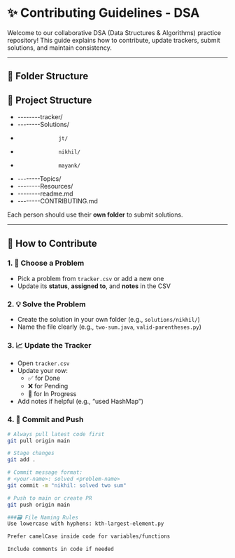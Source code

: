 # ✨ Contributing Guidelines - DSA

Welcome to our collaborative DSA (Data Structures & Algorithms) practice repository! This guide explains how to contribute, update trackers, submit solutions, and maintain consistency.

---

## 🧩 Folder Structure
## 🧱 Project Structure
- --------tracker/
- --------Solutions/
-                  jt/
-                  nikhil/
-                  mayank/
- --------Topics/
- --------Resources/
- --------readme.md
- --------CONTRIBUTING.md


Each person should use their **own folder** to submit solutions.

---

## 🧠 How to Contribute

### 1. 🚀 Choose a Problem
- Pick a problem from `tracker.csv` or add a new one
- Update its **status**, **assigned to**, and **notes** in the CSV

### 2. 💡 Solve the Problem
- Create the solution in your own folder (e.g., `solutions/nikhil/`)
- Name the file clearly (e.g., `two-sum.java`, `valid-parentheses.py`)

### 3. 📈 Update the Tracker
- Open `tracker.csv`
- Update your row:
  - ✅ for Done
  - ❌ for Pending
  - 🔄 for In Progress
- Add notes if helpful (e.g., “used HashMap”)

### 4. 🔧 Commit and Push

```bash
# Always pull latest code first
git pull origin main

# Stage changes
git add .

# Commit message format:
# <your-name>: solved <problem-name>
git commit -m "nikhil: solved two sum"

# Push to main or create PR
git push origin main

###🗃️ File Naming Rules
Use lowercase with hyphens: kth-largest-element.py

Prefer camelCase inside code for variables/functions

Include comments in code if needed
